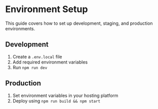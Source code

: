 # Environment Setup

This guide covers how to set up development, staging, and production environments.

## Development
1. Create a `.env.local` file
2. Add required environment variables
3. Run `npm run dev`

## Production
1. Set environment variables in your hosting platform
2. Deploy using `npm run build && npm start`
